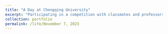 ```yaml
---
title: "A Day at Chongqing University"
excerpt: "Participating in a competition with classmates and professors at Chongqing University on November 7, 2023.<br/><img src='/images/9.jpg'>"
collection: portfolio
permalink: /life/November 7, 2023
---
```

